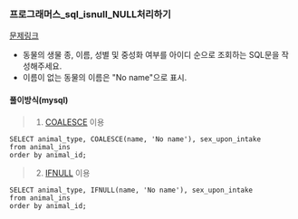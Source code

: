 ### 프로그래머스_sql_isnull_NULL처리하기
[문제링크](https://programmers.co.kr/learn/courses/30/parts/17045)
- 동물의 생물 종, 이름, 성별 및 중성화 여부를 아이디 순으로 조회하는 SQL문을 작성해주세요. 
- 이름이 없는 동물의 이름은 "No name"으로 표시.
#### 풀이방식(mysql)
> 1. [COALESCE](https://www.w3schools.com/sql/func_mysql_coalesce.asp) 이용
```mysql
SELECT animal_type, COALESCE(name, 'No name'), sex_upon_intake
from animal_ins
order by animal_id;
```

> 2. [IFNULL](https://www.w3schools.com/sql/func_mysql_ifnull.asp) 이용
```mysql
SELECT animal_type, IFNULL(name, 'No name'), sex_upon_intake
from animal_ins
order by animal_id;
```
